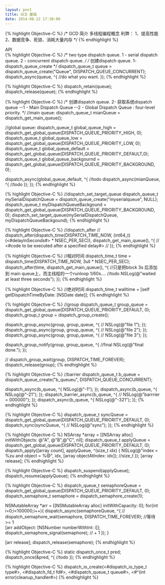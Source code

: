```yaml
---
layout: post
title: GCD 基础
date: 2014-08-22 17:30:00
---
```

{% highlight Objective-C %}
/*
 GCD 简介
 多线程编程概念
 利弊：
 1、提高性能
 2、数据竞争、死锁、消耗大量内存
 */
{% endhighlight %}
 
API<br/>
{% highlight Objective-C %}
/*
 two type dispatch queue.
 1 - serial dispatch queue.
 2 - concurrent dispatch queue.
 */
/*
 创建dispatch queue.
 1- dispatch_queue_create
 */
dispatch_queue_t queue = dispatch_queue_create("Queue", DISPATCH_QUEUE_CONCURRENT);
dispatch_async(queue, ^{
    //do what you want.
});
{% endhighlight %}

{% highlight Objective-C %}
dispatch_retain(queue);
dispatch_release(queue);
{% endhighlight %}

{% highlight Objective-C %}
/*
 创建dispatch queue.
 2- 获取系统dispatch queue
 --1 - Main Dispatch Queue
 --2 - Global Dispatch Queue : four-level priority.
*/
//main queue:
dispatch_queue_t mianQueue = dispatch_get_main_queue();

//global queue:
dispatch_queue_t global_queue_high = dispatch_get_global_queue(DISPATCH_QUEUE_PRIORITY_HIGH, 0);
dispatch_queue_t global_queue_low = dispatch_get_global_queue(DISPATCH_QUEUE_PRIORITY_LOW, 0);
dispatch_queue_t global_queue_default = dispatch_get_global_queue(DISPATCH_QUEUE_PRIORITY_DEFAULT,0);
dispatch_queue_t global_queue_backgournd = dispatch_get_global_queue(DISPATCH_QUEUE_PRIORITY_BACKGROUND, 0);

dispatch_async(global_queue_default, ^{
    //todo
    dispatch_async(mianQueue, ^{
        //todo
    });
});
{% endhighlight %}

{% highlight Objective-C %}
//dispatch_set_target_queue
dispatch_queue_t mySerialDispatchQueue = dispatch_queue_create("myserialqueue", NULL);
dispatch_queue_t myDispatchQueueBackgound = dispatch_get_global_queue(DISPATCH_QUEUE_PRIORITY_BACKGROUND, 0);
dispatch_set_target_queue(mySerialDispatchQueue, myDispatchQueueBackgound);
{% endhighlight %}

{% highlight Objective-C %}
//dispatch_after
//    dispatch_after(dispatch_time(DISPATCH_TIME_NOW, (int64_t)(<#delayInSeconds#> * NSEC_PER_SEC)), dispatch_get_main_queue(), ^{
//        <#code to be executed after a specified delay#>
//    });
{% endhighlight %}

{% highlight Objective-C %}
//相对时间
dispatch_time_t time = dispatch_time(DISPATCH_TIME_NOW, 3ull * NSEC_PER_SEC);
dispatch_after(time, dispatch_get_main_queue(), ^{ //只是把block 3s 后添加到 main queue上，而主线程的一个runloop 1/60s....
    //todo
    NSLog(@"waited at least three seconds");
});
{% endhighlight %}

{% highlight Objective-C %}
//绝对时间
dispatch_time_t walltime = [self getDispatchTimeByDate: [NSDate date]];
{% endhighlight %}

{% highlight Objective-C %}
//group
dispatch_queue_t group_queue = dispatch_get_global_queue(DISPATCH_QUEUE_PRIORITY_DEFAULT, 0);
dispatch_group_t group = dispatch_group_create();

dispatch_group_async(group, group_queue, ^{
    //
    NSLog(@"file 1");
});
dispatch_group_async(group, group_queue, ^{
    //
    NSLog(@"file 2");
});
dispatch_group_async(group, group_queue, ^{
    //
    NSLog(@"file 3");
});

dispatch_group_notify(group, group_queue, ^{
    //final
    NSLog(@"final done.");
});

//    dispatch_group_wait(group, DISPATCH_TIME_FOREVER);
dispatch_release(group);
{% endhighlight %}

{% highlight Objective-C %}
//barrier
dispatch_queue_t b_queue = dispatch_queue_create("b_queueu", DISPATCH_QUEUE_CONCURRENT);

dispatch_async(b_queue, ^{
    NSLog(@"-1");
});
dispatch_async(b_queue, ^{
    NSLog(@"-21");
});
dispatch_barrier_async(b_queue, ^{
    //
    NSLog(@"barrrier = 000000");
});
dispatch_async(b_queue, ^{
    NSLog(@"-321");
});
{% endhighlight %}

{% highlight Objective-C %}
dispatch_queue_t syncQueue = dispatch_get_global_queue(DISPATCH_QUEUE_PRIORITY_DEFAULT, 0);
dispatch_sync(syncQueue, ^{
    //
    NSLog(@"sync");
});
{% endhighlight %}

{% highlight Objective-C %}
NSArray *array = [[NSArray alloc] initWithObjects: @"A", @"B",@"C", nil];
dispatch_queue_t applyQueue = dispatch_get_global_queue(DISPATCH_QUEUE_PRIORITY_DEFAULT, 0);
dispatch_apply([array count], applyQueue, ^(size_t idx) {
    NSLog(@"index = %zu and object = %@", idx, [array objectAtIndex: idx]); //size_t
});
[array release];
{% endhighlight %}

{% highlight Objective-C %}
dispatch_suspend(applyQueue);
dispatch_resume(applyQueue);
{% endhighlight %}

{% highlight Objective-C %}
dispatch_queue_t semaphoreQueue = dispatch_get_global_queue(DISPATCH_QUEUE_PRIORITY_DEFAULT, 0);
dispatch_semaphore_t semaphore = dispatch_semaphore_create(1);

NSMutableArray *arr = [[NSMutableArray alloc] initWithCapacity: 0];
for(int i=0;i<100000;i++){
    dispatch_async(semaphoreQueue, ^{
        //
        dispatch_semaphore_wait(semaphore, DISPATCH_TIME_FOREVER); //等待 >= 1    
        [arr addObject: [NSNumber numberWithInt: i]];
        dispatch_semaphore_signal(semaphore); // + 1
    });
}

[arr release];
dispatch_release(semaphore);
{% endhighlight %}

{% highlight Objective-C %}
static dispatch_once_t pred;
dispatch_once(&pred, ^{
    //todo
});
{% endhighlight %}

{% highlight Objective-C %}
dispatch_io_create(<#dispatch_io_type_t type#>, <#dispatch_fd_t fd#>, <#dispatch_queue_t queue#>, <#^(int error)cleanup_handler#>)
{% endhighlight %}